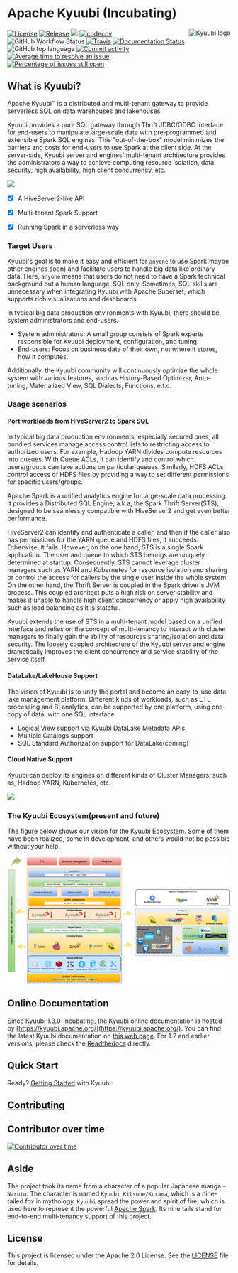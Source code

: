 <!--
 - Licensed to the Apache Software Foundation (ASF) under one or more
 - contributor license agreements.  See the NOTICE file distributed with
 - this work for additional information regarding copyright ownership.
 - The ASF licenses this file to You under the Apache License, Version 2.0
 - (the "License"); you may not use this file except in compliance with
 - the License.  You may obtain a copy of the License at
 -
 -   http://www.apache.org/licenses/LICENSE-2.0
 -
 - Unless required by applicable law or agreed to in writing, software
 - distributed under the License is distributed on an "AS IS" BASIS,
 - WITHOUT WARRANTIES OR CONDITIONS OF ANY KIND, either express or implied.
 - See the License for the specific language governing permissions and
 - limitations under the License.
 -->

# Apache Kyuubi (Incubating)

<img src="https://svn.apache.org/repos/asf/comdev/project-logos/originals/kyuubi-1.svg" alt="Kyuubi logo" height="120px" align="right" />

[![License](https://img.shields.io/badge/license-Apache%202-blue.svg)](https://www.apache.org/licenses/LICENSE-2.0.html)
[![Release](https://img.shields.io/github/v/release/apache/incubator-kyuubi?label=release)](https://github.com/apache/incubator-kyuubi/releases)
[![](https://tokei.rs/b1/github.com/apache/incubator-kyuubi)](https://github.com/apache/incubator-kyuubi)
[![codecov](https://codecov.io/gh/apache/incubator-kyuubi/branch/master/graph/badge.svg)](https://codecov.io/gh/apache/incubator-kyuubi)
![GitHub Workflow Status](https://img.shields.io/github/workflow/status/apache/incubator-kyuubi/Kyuubi/master?style=plastic)
[![Travis](https://api.travis-ci.com/apache/incubator-kyuubi.svg?branch=master)](https://travis-ci.com/apache/incubator-kyuubi)
[![Documentation Status](https://readthedocs.org/projects/kyuubi/badge/?version=latest)](https://kyuubi.apache.org/docs/latest/)
![GitHub top language](https://img.shields.io/github/languages/top/apache/incubator-kyuubi)
[![Commit activity](https://img.shields.io/github/commit-activity/m/apache/incubator-kyuubi)](https://github.com/apache/incubator-kyuubi/graphs/commit-activity)
[![Average time to resolve an issue](http://isitmaintained.com/badge/resolution/apache/incubator-kyuubi.svg)](http://isitmaintained.com/project/apache/incubator-kyuubi "Average time to resolve an issue")
[![Percentage of issues still open](http://isitmaintained.com/badge/open/apache/incubator-kyuubi.svg)](http://isitmaintained.com/project/apache/incubator-kyuubi "Percentage of issues still open")


## What is Kyuubi?

Apache Kyuubi™ is a distributed and multi-tenant gateway to provide serverless
SQL on data warehouses and lakehouses.

Kyuubi provides a pure SQL gateway through Thrift JDBC/ODBC interface for end-users to manipulate large-scale data with pre-programmed and extensible Spark SQL engines. This "out-of-the-box" model minimizes the barriers and costs for end-users to use Spark at the client side. At the server-side, Kyuubi server and engines' multi-tenant architecture provides the administrators a way to achieve computing resource isolation, data security, high availability, high client concurrency, etc.

![](./docs/imgs/kyuubi_positioning.png)

- [x] A HiveServer2-like API
- [x] Multi-tenant Spark Support
- [x] Running Spark in a serverless way


### Target Users

Kyuubi's goal is to make it easy and efficient for `anyone` to use Spark(maybe other engines soon) and facilitate users to handle big data like ordinary data. Here, `anyone` means that users do not need to have a Spark technical background but a human language, SQL only. Sometimes, SQL skills are unnecessary when integrating Kyuubi with Apache Superset, which supports rich visualizations and dashboards.


In typical big data production environments with Kyuubi, there should be system administrators and end-users.

- System administrators: A small group consists of Spark experts responsible for Kyuubi deployment, configuration, and tuning.
- End-users: Focus on business data of their own, not where it stores, how it computes.

Additionally, the Kyuubi community will continuously optimize the whole system with various features, such as History-Based Optimizer, Auto-tuning, Materialized View, SQL Dialects, Functions, e.t.c.


### Usage scenarios

#### Port workloads from HiveServer2 to Spark SQL

In typical big data production environments, especially secured ones, all bundled services manage access control lists to restricting access to authorized users. For example, Hadoop YARN divides compute resources into queues. With Queue ACLs, it can identify and control which users/groups can take actions on particular queues. Similarly, HDFS ACLs control access of HDFS files by providing a way to set different permissions for specific users/groups.

Apache Spark is a unified analytics engine for large-scale data processing. It provides a Distributed SQL Engine, a.k.a, the Spark Thrift Server(STS), designed to be seamlessly compatible with HiveServer2 and get even better performance.

HiveServer2 can identify and authenticate a caller, and then if the caller also has permissions for the YARN queue and HDFS files, it succeeds. Otherwise, it fails. However, on the one hand, STS is a single Spark application. The user and queue to which STS belongs are uniquely determined at startup. Consequently, STS cannot leverage cluster managers such as YARN and Kubernetes for resource isolation and sharing or control the access for callers by the single user inside the whole system. On the other hand, the Thrift Server is coupled in the Spark driver's JVM process. This coupled architect puts a high risk on server stability and makes it unable to handle high client concurrency or apply high availability such as load balancing as it is stateful.

Kyuubi extends the use of STS in a multi-tenant model based on a unified interface and relies on the concept of multi-tenancy to interact with cluster managers to finally gain the ability of resources sharing/isolation and data security. The loosely coupled architecture of the Kyuubi server and engine dramatically improves the client concurrency and service stability of the service itself.


#### DataLake/LakeHouse Support

The vision of Kyuubi is to unify the portal and become an easy-to-use data lake management platform. Different kinds of workloads, such as ETL processing and BI analytics, can be supported by one platform, using one copy of data, with one SQL interface.

- Logical View support via Kyuubi DataLake Metadata APIs
- Multiple Catalogs support
- SQL Standard Authorization support for DataLake(coming)


#### Cloud Native Support

Kyuubi can deploy its engines on different kinds of Cluster Managers, such as, Hadoop YARN, Kubernetes, etc.


![](./docs/imgs/kyuubi_migrating_yarn_to_k8s.png)


### The Kyuubi Ecosystem(present and future)


The figure below shows our vision for the Kyuubi Ecosystem. Some of them have been realized, some in development,
and others would not be possible without your help.

![](./docs/imgs/kyuubi_ecosystem.drawio.png)



## Online Documentation

Since Kyuubi 1.3.0-incubating, the Kyuubi online documentation is hosted by [https://kyuubi.apache.org/](https://kyuubi.apache.org/).
You can find the latest Kyuubi documentation on [this web page](https://kyuubi.apache.org/docs/latest/).
For 1.2 and earlier versions, please check the [Readthedocs](https://kyuubi.readthedocs.io/en/v1.2.0/) directly.

## Quick Start

Ready? [Getting Started](https://kyuubi.apache.org/docs/latest/quick_start/quick_start.html) with Kyuubi.

## [Contributing](./CONTRIBUTING.md)

## Contributor over time

[![Contributor over time](https://contributor-graph-api.apiseven.com/contributors-svg?chart=contributorOverTime&repo=apache/incubator-kyuubi)](https://api7.ai/contributor-graph?chart=contributorOverTime&repo=apache/incubator-kyuubi)

## Aside

The project took its name from a character of a popular Japanese manga - `Naruto`.
The character is named `Kyuubi Kitsune/Kurama`, which is a nine-tailed fox in mythology.
`Kyuubi` spread the power and spirit of fire, which is used here to represent the powerful [Apache Spark](http://spark.apache.org).
Its nine tails stand for end-to-end multi-tenancy support of this project.

## License

This project is licensed under the Apache 2.0 License. See the [LICENSE](./LICENSE) file for details.
